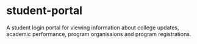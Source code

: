 # student-portal
A student login portal for viewing information about college updates, academic performance, program organisaions and program registrations.